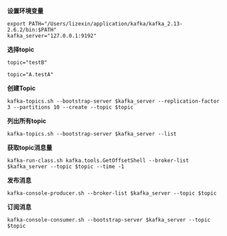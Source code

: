 **设置环境变量**

```shell
export PATH="/Users/lizexin/application/kafka/kafka_2.13-2.6.2/bin:$PATH"
kafka_server="127.0.0.1:9192"
```

**选择topic**

```shell
topic="testB"
```
```shell
topic="A.testA"
```

**创建Topic**

```shell
kafka-topics.sh --bootstrap-server $kafka_server --replication-factor 3 --partitions 10 --create --topic $topic
```

**列出所有topic**

```shell
kafka-topics.sh --bootstrap-server $kafka_server --list
```

**获取topic消息量**

```shell
kafka-run-class.sh kafka.tools.GetOffsetShell --broker-list $kafka_server --topic $topic --time -1
```

**发布消息**

```shell
kafka-console-producer.sh --broker-list $kafka_server --topic $topic
```

**订阅消息**

```shell
kafka-console-consumer.sh --bootstrap-server $kafka_server --topic $topic
```